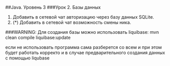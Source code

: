 ##Java. Уровень 3
###Урок 2. Базы данных
1. Добавить в сетевой чат авторизацию через базу данных SQLite.
2. (*) Добавить в сетевой чат возможность смены ника.

###WARNING:
Для создания базы можно использовать liquibase: mvn clean compile liquibase:update

если не использовать программа сама разберется со всем 
и при этом будет работать корректо и в случае предварительного создания данных с помощью  liqubase